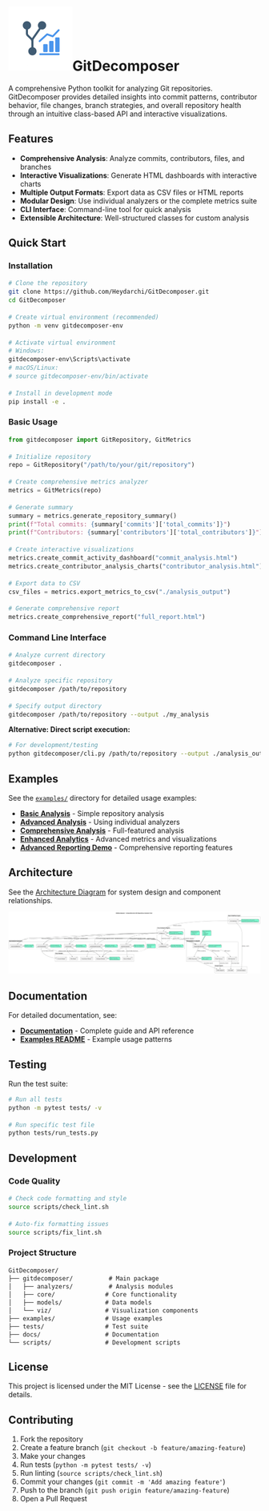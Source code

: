 # <img src="docs/GitComposer.png" width="128"/>GitDecomposer 

A comprehensive Python toolkit for analyzing Git repositories. GitDecomposer provides detailed insights into commit patterns, contributor behavior, file changes, branch strategies, and overall repository health through an intuitive class-based API and interactive visualizations.


## Features

- **Comprehensive Analysis**: Analyze commits, contributors, files, and branches
- **Interactive Visualizations**: Generate HTML dashboards with interactive charts
- **Multiple Output Formats**: Export data as CSV files or HTML reports
- **Modular Design**: Use individual analyzers or the complete metrics suite
- **CLI Interface**: Command-line tool for quick analysis
- **Extensible Architecture**: Well-structured classes for custom analysis

## Quick Start

### Installation

```bash
# Clone the repository
git clone https://github.com/Heydarchi/GitDecomposer.git
cd GitDecomposer

# Create virtual environment (recommended)
python -m venv gitdecomposer-env

# Activate virtual environment
# Windows:
gitdecomposer-env\Scripts\activate
# macOS/Linux:
# source gitdecomposer-env/bin/activate

# Install in development mode
pip install -e .
```

### Basic Usage

```python
from gitdecomposer import GitRepository, GitMetrics

# Initialize repository
repo = GitRepository("/path/to/your/git/repository")

# Create comprehensive metrics analyzer
metrics = GitMetrics(repo)

# Generate summary
summary = metrics.generate_repository_summary()
print(f"Total commits: {summary['commits']['total_commits']}")
print(f"Contributors: {summary['contributors']['total_contributors']}")

# Create interactive visualizations
metrics.create_commit_activity_dashboard("commit_analysis.html")
metrics.create_contributor_analysis_charts("contributor_analysis.html")

# Export data to CSV
csv_files = metrics.export_metrics_to_csv("./analysis_output")

# Generate comprehensive report
metrics.create_comprehensive_report("full_report.html")
```

### Command Line Interface

```bash
# Analyze current directory
gitdecomposer .

# Analyze specific repository
gitdecomposer /path/to/repository

# Specify output directory
gitdecomposer /path/to/repository --output ./my_analysis
```

**Alternative: Direct script execution:**

```bash
# For development/testing
python gitdecomposer/cli.py /path/to/repository --output ./analysis_output
```

## Examples

See the [`examples/`](examples/) directory for detailed usage examples:

- **[Basic Analysis](examples/basic_analysis.py)** - Simple repository analysis
- **[Advanced Analysis](examples/advanced_analysis.py)** - Using individual analyzers  
- **[Comprehensive Analysis](examples/comprehensive_analysis.py)** - Full-featured analysis
- **[Enhanced Analytics](examples/enhanced_analytics.py)** - Advanced metrics and visualizations
- **[Advanced Reporting Demo](examples/advanced_reporting_demo.py)** - Comprehensive reporting features

## Architecture

See the [Architecture Diagram](docs/architecture.puml) for system design and component relationships.

<img src="docs/GitComposer-Class-Level.png" width="800"/>

## Documentation

For detailed documentation, see:
- **[Documentation](docs/README.md)** - Complete guide and API reference
- **[Examples README](examples/README.md)** - Example usage patterns

## Testing

Run the test suite:

```bash
# Run all tests
python -m pytest tests/ -v

# Run specific test file
python tests/run_tests.py
```

## Development

### Code Quality

```bash
# Check code formatting and style
source scripts/check_lint.sh

# Auto-fix formatting issues
source scripts/fix_lint.sh
```

### Project Structure

```
GitDecomposer/
├── gitdecomposer/          # Main package
│   ├── analyzers/          # Analysis modules
│   ├── core/              # Core functionality
│   ├── models/            # Data models
│   └── viz/               # Visualization components
├── examples/              # Usage examples
├── tests/                 # Test suite
├── docs/                  # Documentation
└── scripts/               # Development scripts
```

## License

This project is licensed under the MIT License - see the [LICENSE](LICENSE) file for details.

## Contributing

1. Fork the repository
2. Create a feature branch (`git checkout -b feature/amazing-feature`)
3. Make your changes
4. Run tests (`python -m pytest tests/ -v`)
5. Run linting (`source scripts/check_lint.sh`)
6. Commit your changes (`git commit -m 'Add amazing feature'`)
7. Push to the branch (`git push origin feature/amazing-feature`)
8. Open a Pull Request
